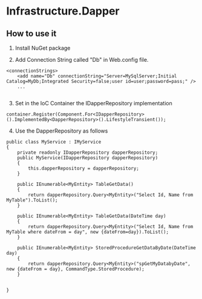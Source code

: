 Infrastructure.Dapper
===================

How to use it
----------------

1) Install NuGet package

2) Add Connection String called "Db" in Web.config file.

```
<connectionStrings>
    <add name="Db" connectionString="Server=MySqlServer;Initial Catalog=MyDb;Integrated Security=false;user id=user;password=pass;" />
    ...
  
```
3) Set in the IoC Container the IDapperRepository implementation
```
container.Register(Component.For<IDapperRepository>().ImplementedBy<DapperRepository>().LifestyleTransient());
```
4) Use the DapperRepository as follows

```
public class MyService : IMyService
{
    private readonly IDapperRepository dapperRepository;
    public MyService(IDapperRepository dapperRepository)
    {
        this.dapperRepository = dapperRepository;
    }

    public IEnumerable<MyEntity> TableGetData()
    {
        return dapperRepository.Query<MyEntity>("Select Id, Name from MyTable").ToList();
    }
    
    public IEnumerable<MyEntity> TableGetData(DateTime day)
    {
        return dapperRepository.Query<MyEntity>("Select Id, Name from MyTable where dateFrom = day", new {dateFrom=day}).ToList();
    }
    
    public IEnumerable<MyEntity> StoredProcedureGetDataByDate(DateTime day)
    {
        return dapperRepository.Query<MyEntity>("spGetMyDatabyDate", new {dateFrom = day}, CommandType.StoredProcedure);
    }
    
    
}
```
